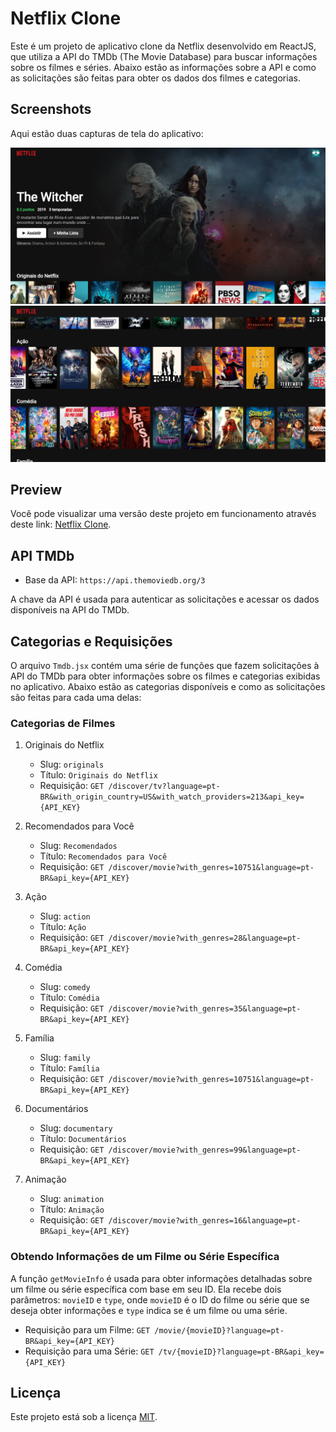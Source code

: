 # Netflix Clone

Este é um projeto de aplicativo clone da Netflix desenvolvido em ReactJS, que utiliza a API do TMDb (The Movie Database) para buscar informações sobre os filmes e séries. Abaixo estão as informações sobre a API e como as solicitações são feitas para obter os dados dos filmes e categorias.

## Screenshots

Aqui estão duas capturas de tela do aplicativo:

![Captura de Tela](screenshots/screenshot1.png)
![Captura de Tela](screenshots/screenshot2.png)

## Preview
Você pode visualizar uma versão deste projeto em funcionamento através deste link: [Netflix Clone](https://netflix-clone-git-main-henriquemafra.vercel.app/).

## API TMDb

- Base da API: `https://api.themoviedb.org/3`

A chave da API é usada para autenticar as solicitações e acessar os dados disponíveis na API do TMDb.

## Categorias e Requisições

O arquivo `Tmdb.jsx` contém uma série de funções que fazem solicitações à API do TMDb para obter informações sobre os filmes e categorias exibidas no aplicativo. Abaixo estão as categorias disponíveis e como as solicitações são feitas para cada uma delas:

### Categorias de Filmes

1. Originais do Netflix
   - Slug: `originals`
   - Título: `Originais do Netflix`
   - Requisição: `GET /discover/tv?language=pt-BR&with_origin_country=US&with_watch_providers=213&api_key={API_KEY}`

2. Recomendados para Você
   - Slug: `Recomendados`
   - Título: `Recomendados para Você`
   - Requisição: `GET /discover/movie?with_genres=10751&language=pt-BR&api_key={API_KEY}`

3. Ação
   - Slug: `action`
   - Título: `Ação`
   - Requisição: `GET /discover/movie?with_genres=28&language=pt-BR&api_key={API_KEY}`

4. Comédia
   - Slug: `comedy`
   - Título: `Comédia`
   - Requisição: `GET /discover/movie?with_genres=35&language=pt-BR&api_key={API_KEY}`

5. Família
   - Slug: `family`
   - Título: `Família`
   - Requisição: `GET /discover/movie?with_genres=10751&language=pt-BR&api_key={API_KEY}`

6. Documentários
   - Slug: `documentary`
   - Título: `Documentários`
   - Requisição: `GET /discover/movie?with_genres=99&language=pt-BR&api_key={API_KEY}`

7. Animação
   - Slug: `animation`
   - Título: `Animação`
   - Requisição: `GET /discover/movie?with_genres=16&language=pt-BR&api_key={API_KEY}`

### Obtendo Informações de um Filme ou Série Específica

A função `getMovieInfo` é usada para obter informações detalhadas sobre um filme ou série específica com base em seu ID. Ela recebe dois parâmetros: `movieID` e `type`, onde `movieID` é o ID do filme ou série que se deseja obter informações e `type` indica se é um filme ou uma série.

- Requisição para um Filme: `GET /movie/{movieID}?language=pt-BR&api_key={API_KEY}`
- Requisição para uma Série: `GET /tv/{movieID}?language=pt-BR&api_key={API_KEY}`

## Licença

Este projeto está sob a licença [MIT](https://opensource.org/licenses/MIT).
